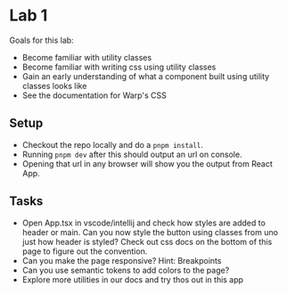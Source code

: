 # Lab 1

Goals for this lab:
- Become familiar with utility classes
- Become familiar with writing css using utility classes
- Gain an early understanding of what a component built using utility classes looks like
- See the documentation for Warp's CSS

## Setup
- Checkout the repo locally and do a `pnpm install`.
- Running `pnpm dev` after this should output an url on console.
- Opening that url in any browser will show you the output from React App.

## Tasks
- Open App.tsx in vscode/intellij and check how styles are added to header or main. Can you now style the button using classes from uno just how header is styled? Check out css docs on the bottom of this page to figure out the convention.
- Can you make the page responsive? Hint: Breakpoints
- Can you use semantic tokens to add colors to the page?
- Explore more utilities in our docs and try thos out in this app
